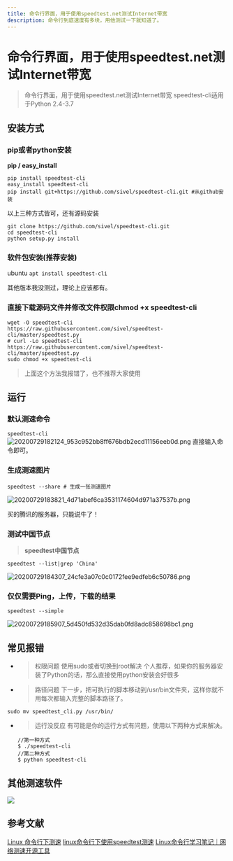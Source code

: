 ```yaml
---
title: 命令行界面，用于使用speedtest.net测试Internet带宽
description: 命令行到底速度有多块，用他测试一下就知道了。
---
```


# 命令行界面，用于使用speedtest.net测试Internet带宽

>命令行界面，用于使用speedtest.net测试Internet带宽
speedtest-cli适用于Python 2.4-3.7

## 安装方式

### pip或者python安装

**pip / easy_install**

```shell
pip install speedtest-cli
easy_install speedtest-cli
pip install git+https://github.com/sivel/speedtest-cli.git #从github安装
```
以上三种方式皆可，还有源码安装
```shell
git clone https://github.com/sivel/speedtest-cli.git
cd speedtest-cli
python setup.py install
```

### 软件包安装(推荐安装)
ubuntu 
`apt install speedtest-cli`

其他版本我没测过，理论上应该都有。

### 直接下载源码文件并修改文件权限chmod +x speedtest-cli
```shell
wget -O speedtest-cli https://raw.githubusercontent.com/sivel/speedtest-cli/master/speedtest.py
# curl -Lo speedtest-cli https://raw.githubusercontent.com/sivel/speedtest-cli/master/speedtest.py
sudo chmod +x speedtest-cli
```
>上面这个方法我报错了，也不推荐大家使用
## 运行

### 默认测速命令
`speedtest-cli`
![20200729182124_953c952bb8ff676bdb2ecd11156eeb0d.png](https://images-1255533533.cos.ap-shanghai.myqcloud.com/20200729182124_953c952bb8ff676bdb2ecd11156eeb0d.png)
直接输入命令即可。


### 生成测速图片
```shell
speedtest --share # 生成一张测速图片
```
![20200729183821_4d71abef6ca3531174604d971a37537b.png](https://images-1255533533.cos.ap-shanghai.myqcloud.com/20200729183821_4d71abef6ca3531174604d971a37537b.png)

买的腾讯的服务器，只能说牛了！

### 测试中国节点
>**speedtest中国节点**
```shell
speedtest --list|grep 'China'
```
![20200729184307_24cfe3a07c0c0172fee9edfeb6c50786.png](https://images-1255533533.cos.ap-shanghai.myqcloud.com/20200729184307_24cfe3a07c0c0172fee9edfeb6c50786.png)

### 仅仅需要Ping，上传，下载的结果
```shell
speedtest --simple
```
![20200729185907_5d450fd532d35dab0fd8adc858698bc1.png](https://images-1255533533.cos.ap-shanghai.myqcloud.com/20200729185907_5d450fd532d35dab0fd8adc858698bc1.png)

## 常见报错

* >权限问题
使用sudo或者切换到root解决
个人推荐，如果你的服务器安装了Python的话，那么直接使用python安装会好很多

* >路径问题
下一步，把可执行的脚本移动到/usr/bin文件夹，这样你就不用每次都输入完整的脚本路径了。

```
sudo mv speedtest_cli.py /usr/bin/
```
* > 运行没反应
有可能是你的运行方式有问题，使用以下两种方式来解决。
    ```shell
    //第一种方式
    $ ./speedtest-cli
    //第二种方式
    $ python speedtest-cli
    ```
## 其他测速软件
![](https://cdn.jsdelivr.net/gh/steve-yuan-8276/pic-blog@master/uPic/RgIWAG20200212.png)


## 参考文献

[Linux 命令行下测速](https://www.jianshu.com/p/04e41c97444a)
[linux命令行下使用speedtest测速](https://www.livelu.com/201801291.html)
[Linux命令行学习笔记｜网络测速开源工具](https://steveyuan.work/2020/02/12/linuxNote-commandlinePart1/)